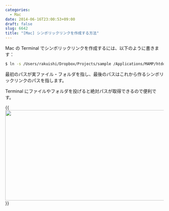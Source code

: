 ```yaml
---
categories:
  - Mac
date: 2014-06-16T23:00:53+09:00
draft: false
slug: 6642
title: "[Mac] シンボリックリンクを作成する方法"
---
```


Mac の Terminal でシンボリックリンクを作成するには、以下のように書きます：

```bash
$ ln -s /Users/rakuishi/Dropbox/Projects/sample /Applications/MAMP/htdocs/sample
```

最初のパスが実ファイル・フォルダを指し、最後のパスはこれから作るシンボリックリンクのパスを指します。

Terminal にファイルやフォルダを投げると絶対パスが取得できるので便利です。

{{<img alt="" src="/images/2014/06/6642_1.jpg" width="726" height="288">}}
